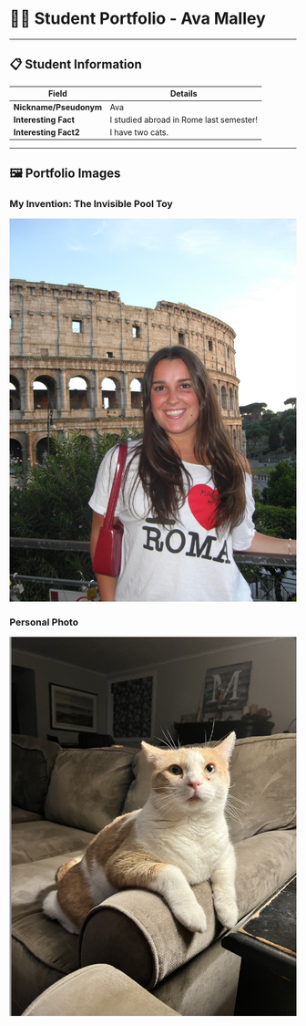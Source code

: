 # 👨‍🎓 Student Portfolio - Ava Malley

---

## 📋 Student Information

| **Field** | **Details** |
|-----------|-------------|
| **Nickname/Pseudonym** | Ava |
| **Interesting Fact** | I studied abroad in Rome last semester! |
| **Interesting Fact2** | I have two cats. |

---

## 🖼️ Portfolio Images

### My Invention: The Invisible Pool Toy
![This is me in Rome!](CIMG4845.jpeg)

### Personal Photo
![This is one of my cats! His name is Bubba](bubba.png)


